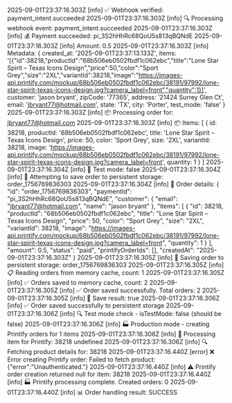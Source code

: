 2025-09-01T23:37:16.303Z [info] ✅ Webhook verified: payment_intent.succeeded
2025-09-01T23:37:16.303Z [info] 🔍 Processing webhook event: payment_intent.succeeded
2025-09-01T23:37:16.303Z [info] 💰 Payment succeeded: pi_3S2hHhRc68QoU5s813qBQNdE
2025-09-01T23:37:16.303Z [info] Amount: 0.5
2025-09-01T23:37:16.303Z [info] Metadata: {
  created_at: '2025-09-01T23:37:13.133Z',
  items: '[{"id":38218,"productId":"68b506eb0502fbdf1c062ebc","title":"Lone Star Spirit – Texas Icons Design","price":50,"color":"Sport Grey","size":"2XL","variantId":38218,"image":"https://images-api.printify.com/mockup/68b506eb0502fbdf1c062ebc/38191/97992/lone-star-spirit-texas-icons-design.jpg?camera_label=front","quantity":1}]',
  customer: 'jason bryant',
  zipCode: '77365',
  address: '21424 Surrey Glen Ct',
  email: 'jbryant77@hotmail.com',
  state: 'TX',
  city: 'Porter',
  test_mode: 'false'
}
2025-09-01T23:37:16.303Z [info] 📦 Processing order for: jbryant77@hotmail.com
2025-09-01T23:37:16.303Z [info] 📦 Items: [
  {
    id: 38218,
    productId: '68b506eb0502fbdf1c062ebc',
    title: 'Lone Star Spirit – Texas Icons Design',
    price: 50,
    color: 'Sport Grey',
    size: '2XL',
    variantId: 38218,
    image: 'https://images-api.printify.com/mockup/68b506eb0502fbdf1c062ebc/38191/97992/lone-star-spirit-texas-icons-design.jpg?camera_label=front',
    quantity: 1
  }
]
2025-09-01T23:37:16.304Z [info] 🧪 Test mode: false
2025-09-01T23:37:16.304Z [info] 💾 Attempting to save order to persistent storage: order_1756769836303
2025-09-01T23:37:16.304Z [info] 📄 Order details: {
  "id": "order_1756769836303",
  "paymentId": "pi_3S2hHhRc68QoU5s813qBQNdE",
  "customer": {
    "email": "jbryant77@hotmail.com",
    "name": "jason bryant"
  },
  "items": [
    {
      "id": 38218,
      "productId": "68b506eb0502fbdf1c062ebc",
      "title": "Lone Star Spirit – Texas Icons Design",
      "price": 50,
      "color": "Sport Grey",
      "size": "2XL",
      "variantId": 38218,
      "image": "https://images-api.printify.com/mockup/68b506eb0502fbdf1c062ebc/38191/97992/lone-star-spirit-texas-icons-design.jpg?camera_label=front",
      "quantity": 1
    }
  ],
  "amount": 0.5,
  "status": "paid",
  "printifyOrderIds": [],
  "createdAt": "2025-09-01T23:37:16.303Z"
}
2025-09-01T23:37:16.305Z [info] 💾 Saving order to persistent storage: order_1756769836303
2025-09-01T23:37:16.305Z [info] 📋 Reading orders from memory cache, count: 1
2025-09-01T23:37:16.305Z [info] ✅ Orders saved to memory cache, count: 2
2025-09-01T23:37:16.305Z [info] ✅ Order saved successfully. Total orders: 2
2025-09-01T23:37:16.305Z [info] 💾 Save result: true
2025-09-01T23:37:16.306Z [info] ✅ Order saved successfully to persistent storage
2025-09-01T23:37:16.306Z [info] 🔍 Test mode check - isTestMode: false (should be false)
2025-09-01T23:37:16.306Z [info] 🏭 Production mode - creating Printify orders for 1 items
2025-09-01T23:37:16.306Z [info] 🔄 Processing item for Printify: 38218 undefined
2025-09-01T23:37:16.306Z [info] 🔍 Fetching product details for: 38218
2025-09-01T23:37:16.440Z [error] ❌ Error creating Printify order: Failed to fetch product: {"error":"Unauthenticated."}
2025-09-01T23:37:16.440Z [info] ⚠️ Printify order creation returned null for item: 38218
2025-09-01T23:37:16.440Z [info] 🏭 Printify processing complete. Created orders: 0
2025-09-01T23:37:16.440Z [info] 📊 Order handling result: SUCCESS